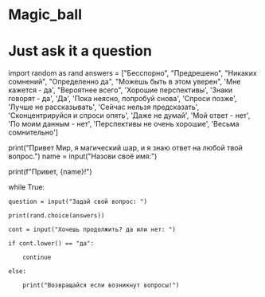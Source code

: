 # Magic_ball
# Just ask it a question
import random as rand
answers = ["Бесспорно", "Предрешено", "Никаких сомнений", "Определенно да", "Можешь быть в этом уверен",
           'Мне кажется - да', "Вероятнее всего", 'Хорошие перспективы', 'Знаки говорят - да', 'Да',
           'Пока неясно, попробуй снова', 'Спроси позже', 'Лучше не рассказывать', 'Сейчас нельзя предсказать',
           'Сконцентрируйся и спроси опять', 'Даже не думай', 'Мой ответ - нет', 'По моим данным - нет',
           'Перспективы не очень хорошие', 'Весьма сомнительно']

print("Привет Мир, я магический шар, и я знаю ответ на любой твой вопрос.")
name = input("Назови своё имя:")

print(f"Привет, {name}!")

while True:

    question = input("Задай свой вопрос: ")

    print(rand.choice(answers))

    cont = input("Хочешь продолжить? да или нет: ")

    if cont.lower() == "да":

        continue

    else:

        print("Возвращайся если возникнут вопросы!")

